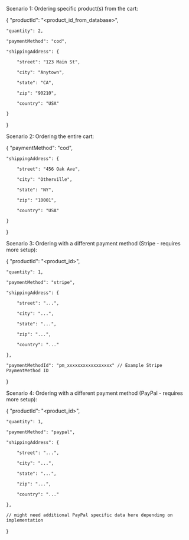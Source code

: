 Scenario 1: Ordering specific product(s) from the cart:

{
    "productId": "<product_id_from_database>",

    "quantity": 2,

    "paymentMethod": "cod",

    "shippingAddress": {

        "street": "123 Main St",

        "city": "Anytown",

        "state": "CA",

        "zip": "90210",

        "country": "USA"

    }
}


Scenario 2: Ordering the entire cart:

{
    "paymentMethod": "cod",

    "shippingAddress": {

        "street": "456 Oak Ave",

        "city": "Otherville",

        "state": "NY",

        "zip": "10001",

        "country": "USA"

    }
}

Scenario 3: Ordering with a different payment method (Stripe - requires more setup):

{
    "productId": "<product_id>",

    "quantity": 1,

    "paymentMethod": "stripe",

    "shippingAddress": {

        "street": "...",

        "city": "...",

        "state": "...",

        "zip": "...",

        "country": "..."
        
    },

    "paymentMethodId": "pm_xxxxxxxxxxxxxxxxx" // Example Stripe PaymentMethod ID
}


Scenario 4: Ordering with a different payment method (PayPal - requires more setup):

{
    "productId": "<product_id>",

    "quantity": 1,

    "paymentMethod": "paypal",

    "shippingAddress": {

        "street": "...",

        "city": "...",

        "state": "...",

        "zip": "...",

        "country": "..."

    },

    // might need additional PayPal specific data here depending on implementation
}